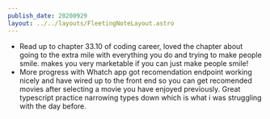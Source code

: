 ```yaml
---
publish_date: 20200929
layout: ../../layouts/FleetingNoteLayout.astro
---
```

- Read up to chapter 33.10 of coding career, loved the chapter about going to the extra mile with everything you do and trying to make people smile. makes you very marketable if you can just make people smile!
- More progress with Whatch app got recomendation endpoint working nicely and have wired up to the front end so you can get recomended movies after selecting a movie you have enjoyed previously. Great typescript practice narrowing types down which is what i was struggling with the day before.
